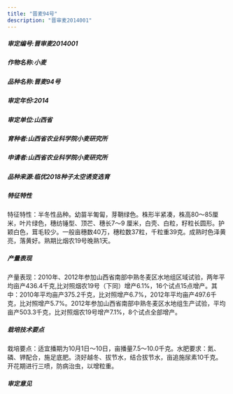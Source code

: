 ```yaml
---
title: "晋麦94号"
description: "晋审麦2014001"
---
```

##### 审定编号:晋审麦2014001

##### 作物名称:小麦

##### 品种名称:晋麦94号

##### 审定年份:2014

##### 审定单位:山西省

##### 育种者:山西省农业科学院小麦研究所

##### 申请者:山西省农业科学院小麦研究所

##### 品种来源:临优2018种子太空诱变选育


##### 特征特性
特征特性：半冬性品种。幼苗半匍匐，芽鞘绿色。株形半紧凑，株高80～85厘米，叶片绿色，穗纺锤型、顶芒、穗长7～9 厘米，白壳、白粒，籽粒长圆形。护颖白色，茸毛较少。一般亩穗数40万，穗粒数37粒，千粒重39克。成熟时色泽黄亮，落黄好。熟期比烟农19号晚熟1天。


##### 产量表现
产量表现：2010年、2012年参加山西省南部中熟冬麦区水地组区域试验，两年平均亩产436.4千克,比对照烟农19号（下同）增产6.1%，16个试点15点增产。其中：2010年平均亩产375.2千克，比对照增产6.7%，2012年平均亩产497.6千克，比对照增产5.7%。2012年参加山西省南部中熟冬麦区水地组生产试验，平均亩产503.3千克，比对照烟农19号增产7.1%，8个试点全部增产。



##### 栽培技术要点
栽培要点：适宜播期为10月1日～10日，亩播量7.5～10.0千克。水肥要求：氮、磷、钾配合，施足底肥。浇好越冬、拔节水，结合拔节水，亩追施尿素10千克。开花期进行三喷，防病治虫，以增粒重。


##### 审定意见

